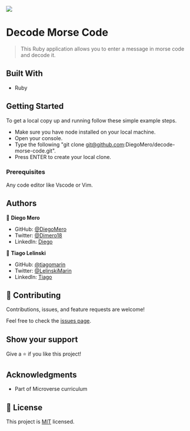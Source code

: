 ![](https://img.shields.io/badge/Microverse-blueviolet)

# Decode Morse Code

> This Ruby application allows you to enter a message in morse code and decode it.

## Built With

- Ruby

## Getting Started

To get a local copy up and running follow these simple example steps.

- Make sure you have node installed on your local machine.
- Open your console.
- Type the following "git clone git@github.com:DiegoMero/decode-morse-code.git".
- Press ENTER to create your local clone.

### Prerequisites

Any code editor like Vscode or Vim.

## Authors

👤 **Diego Mero**

- GitHub: [@DiegoMero](https://github.com/DiegoMero)
- Twitter: [@Dimero18](https://twitter.com/Dimero18)
- LinkedIn: [Diego](https://www.linkedin.com/in/diego-mero/)

👤 **Tiago Lelinski**

- GitHub: [@tiagomarin](https://github.com/tiagomarin)
- Twitter: [@LelinskiMarin](https://twitter.com/LelinskiMarin)
- LinkedIn: [Tiago](https://www.linkedin.com/in/tiago-lelinski-marin/)

## 🤝 Contributing

Contributions, issues, and feature requests are welcome!

Feel free to check the [issues page](../../issues/).

## Show your support

Give a ⭐️ if you like this project!

## Acknowledgments

- Part of Microverse curriculum

## 📝 License

This project is [MIT](./LICENSE) licensed.
